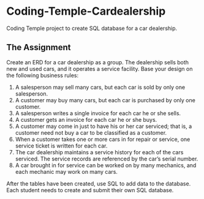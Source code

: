 # Coding-Temple-Cardealership

Coding Temple project to create SQL database for a car dealership.

## The Assignment

Create an ERD for a car dealership as a group. The dealership sells both new and used cars, and it operates a service facility. Base your design on the following business rules:
1. A salesperson may sell many cars, but each car is sold by only one
salesperson.
2. A customer may buy many cars, but each car is purchased by only
one customer.
3. A salesperson writes a single invoice for each car he or she sells.
4. A customer gets an invoice for each car he or she buys.
5. A customer may come in just to have his or her car serviced; that is, a
customer need not buy a car to be classified as a customer.
6. When a customer takes one or more cars in for repair or service, one
service ticket is written for each car.
7. The car dealership maintains a service history for each of the cars
serviced. The service records are referenced by the car’s serial
number.
8. A car brought in for service can be worked on by many mechanics,
and each mechanic may work on many cars.

After the tables have been created, use SQL to add data to the database. Each student needs to create and submit their own SQL database.


